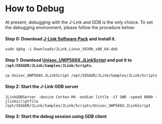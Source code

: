 # How to Debug

At present, debugging with the J-Link and GDB is the only choice.
To set the debugging environment, please follow the procedure below:

#### **Step 0**: Download [J-Link Software Pack](https://www.segger.com/downloads/jlink/JLink_Linux_V630b_x86_64.deb) and install it.

```shell
sudo dpkg -i Downloads/JLink_Linux_V630b_x86_64.deb
```

#### **Step 1**: Download [Unisoc_UWP566X.JLinkScript](/extras/scripts/Unisoc_IVY566X.JLinkScript) and put it to ```/opt/SEGGER/JLink/Samples/JLink/Scripts```.

```shell
cp Unisoc_UWP566X.JLinkScript /opt/SEGGER/JLink/Samples/JLink/Scripts
```

#### **Step 2**: Start the J-Link GDB server

```shell
JLinkGDBServer -device Cortex-M4 -endian little -if SWD -speed 8000 -jlinkscriptfile /opt/SEGGER/JLink/Samples/JLink/Scripts/Unisoc_UWP566X.JLinkScript
```

#### **Step 3**: Start the debug session using GDB client

